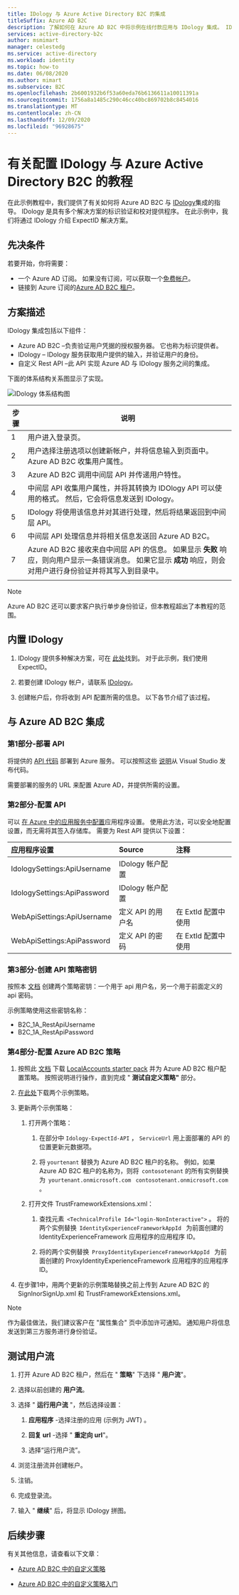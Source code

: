 ```yaml
---
title: IDology 与 Azure Active Directory B2C 的集成
titleSuffix: Azure AD B2C
description: 了解如何在 Azure AD B2C 中将示例在线付款应用与 IDology 集成。 IDology 是具有多个解决方案的标识验证和校对提供程序。
services: active-directory-b2c
author: msmimart
manager: celestedg
ms.service: active-directory
ms.workload: identity
ms.topic: how-to
ms.date: 06/08/2020
ms.author: mimart
ms.subservice: B2C
ms.openlocfilehash: 2b6001932b6f53a60eda76b6136611a10011391a
ms.sourcegitcommit: 1756a8a1485c290c46cc40bc869702b8c8454016
ms.translationtype: MT
ms.contentlocale: zh-CN
ms.lasthandoff: 12/09/2020
ms.locfileid: "96928675"
---
```

# <a name="tutorial-for-configuring-idology-with-azure-active-directory-b2c"></a>有关配置 IDology 与 Azure Active Directory B2C 的教程 

在此示例教程中，我们提供了有关如何将 Azure AD B2C 与 [IDology](https://www.idology.com/solutions/)集成的指导。 IDology 是具有多个解决方案的标识验证和校对提供程序。 在此示例中，我们将通过 IDology 介绍 ExpectID 解决方案。

## <a name="prerequisites"></a>先决条件

若要开始，你将需要：

* 一个 Azure AD 订阅。 如果没有订阅，可以获取一个[免费帐户](https://azure.microsoft.com/free/)。
* 链接到 Azure 订阅的[Azure AD B2C 租户](tutorial-create-tenant.md)。

## <a name="scenario-description"></a>方案描述

IDology 集成包括以下组件：

- Azure AD B2C –负责验证用户凭据的授权服务器。 它也称为标识提供者。
- IDology – IDology 服务获取用户提供的输入，并验证用户的身份。
- 自定义 Rest API –此 API 实现 Azure AD 与 IDology 服务之间的集成。

下面的体系结构关系图显示了实现。

![IDology 体系结构图](media/partner-idology/idology-architecture-diagram.png)

| 步骤 | 说明 |
|------|------|
|1     | 用户进入登录页。 |
|2     | 用户选择注册选项以创建新帐户，并将信息输入到页面中。 Azure AD B2C 收集用户属性。 |
|3     | Azure AD B2C 调用中间层 API 并传递用户特性。 |
|4     | 中间层 API 收集用户属性，并将其转换为 IDOlogy API 可以使用的格式。 然后，它会将信息发送到 IDology。 |
|5     | IDology 将使用该信息并对其进行处理，然后将结果返回到中间层 API。 |
|6     | 中间层 API 处理信息并将相关信息发送回 Azure AD B2C。 |
|7     | Azure AD B2C 接收来自中间层 API 的信息。 如果显示 **失败** 响应，则向用户显示一条错误消息。 如果它显示 **成功** 响应，则会对用户进行身份验证并将其写入到目录中。 |
|      |      |

> [!NOTE]
> Azure AD B2C 还可以要求客户执行单步身份验证，但本教程超出了本教程的范围。

## <a name="onboard-with-idology"></a>内置 IDology

1. IDology 提供多种解决方案，可在 [此处](https://www.idology.com/solutions/)找到。 对于此示例，我们使用 ExpectID。

2. 若要创建 IDology 帐户，请联系 [IDology](https://www.idology.com/request-a-demo/microsoft-integration-signup/)。

3. 创建帐户后，你将收到 API 配置所需的信息。 以下各节介绍了该过程。

## <a name="integrate-with-azure-ad-b2c"></a>与 Azure AD B2C 集成

### <a name="part-1---deploy-the-api"></a>第1部分-部署 API

将提供的 [API 代码](https://github.com/azure-ad-b2c/partner-integrations/tree/master/samples/IDology/Api) 部署到 Azure 服务。 可以按照这些 [说明](/visualstudio/deployment/quickstart-deploy-to-azure)从 Visual Studio 发布代码。

需要部署的服务的 URL 来配置 Azure AD，并提供所需的设置。

### <a name="part-2---configure-the-api"></a>第2部分-配置 API 

可以 [在 Azure 中的应用服务中配置](../app-service/configure-common.md#configure-app-settings)应用程序设置。 使用此方法，可以安全地配置设置，而无需将其签入存储库。 需要为 Rest API 提供以下设置：

| 应用程序设置 | Source | 注释 |
| :-------- | :------------| :-----------|
|IdologySettings:ApiUsername | IDology 帐户配置 |     |
|IdologySettings:ApiPassword | IDology 帐户配置 |     |
|WebApiSettings:ApiUsername |定义 API 的用户名| 在 ExtId 配置中使用 |
|WebApiSettings:ApiPassword | 定义 API 的密码 | 在 ExtId 配置中使用

### <a name="part-3---create-api-policy-keys"></a>第3部分-创建 API 策略密钥

按照本 [文档](secure-rest-api.md#add-rest-api-username-and-password-policy-keys) 创建两个策略密钥：一个用于 api 用户名，另一个用于前面定义的 api 密码。

示例策略使用这些密钥名称：

* B2C_1A_RestApiUsername
* B2C_1A_RestApiPassword

### <a name="part-4---configure-the-azure-ad-b2c-policy"></a>第4部分-配置 Azure AD B2C 策略

1. 按照此 [文档](custom-policy-get-started.md?tabs=applications#custom-policy-starter-pack) 下载 [LocalAccounts starter pack](https://github.com/Azure-Samples/active-directory-b2c-custom-policy-starterpack/tree/master/LocalAccounts) 并为 Azure AD B2C 租户配置策略。 按照说明进行操作，直到完成 " **测试自定义策略"** 部分。

2. [在此处](https://github.com/azure-ad-b2c/partner-integrations/tree/master/samples/IDology/policy)下载两个示例策略。

3. 更新两个示例策略：

   1. 打开两个策略：

      1. 在部分中 `Idology-ExpectId-API` ， `ServiceUrl` 用上面部署的 API 的位置更新元数据项。

      1. 将 `yourtenant` 替换为 Azure AD B2C 租户的名称。
      例如，如果 Azure AD B2C 租户的名称为，则将  `contosotenant` 的所有实例替换为  `yourtenant.onmicrosoft.com`   `contosotenant.onmicrosoft.com` 。

   1. 打开文件 TrustFrameworkExtensions.xml：

      1. 查找元素  `<TechnicalProfile Id="login-NonInteractive">` 。 将的两个实例替换  `IdentityExperienceFrameworkAppId`   为前面创建的 IdentityExperienceFramework 应用程序的应用程序 ID。

      1. 将的两个实例替换  `ProxyIdentityExperienceFrameworkAppId`   为前面创建的 ProxyIdentityExperienceFramework 应用程序的应用程序 ID。

4. 在步骤1中，用两个更新的示例策略替换之前上传到 Azure AD B2C 的 SignInorSignUp.xml 和 TrustFrameworkExtensions.xml。

> [!NOTE]
> 作为最佳做法，我们建议客户在 "属性集合" 页中添加许可通知。 通知用户将信息发送到第三方服务进行身份验证。

## <a name="test-the-user-flow"></a>测试用户流

1. 打开 Azure AD B2C 租户，然后在 " **策略**" 下选择 " **用户流**"。

2. 选择以前创建的 **用户流**。

3. 选择 " **运行用户流** "，然后选择设置：

   1. **应用程序** -选择注册的应用 (示例为 JWT) 。

   1. **回复 url** -选择 " **重定向 url**"。

   1. 选择“运行用户流”。

4. 浏览注册流并创建帐户。

5. 注销。

6. 完成登录流。

7. 输入 " **继续**" 后，将显示 IDology 拼图。

## <a name="next-steps"></a>后续步骤

有关其他信息，请查看以下文章：

- [Azure AD B2C 中的自定义策略](custom-policy-overview.md)

- [Azure AD B2C 中的自定义策略入门](custom-policy-get-started.md?tabs=applications)
